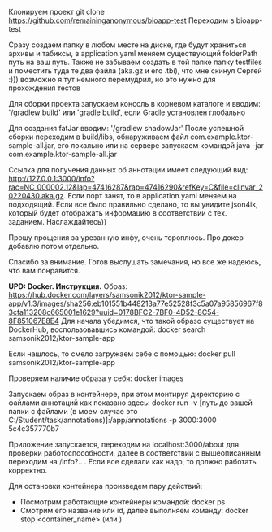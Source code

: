 Клонируем проект git clone https://github.com/remaininganonymous/bioapp-test
Переходим в bioapp-test

Сразу создаем папку в любом месте на диске, где будут храниться архивы и табиксы, в application.yaml меняем существующий folderPath путь на ваш путь. Также не забываем создать в той папке папку testfiles и поместить туда те два файла (aka.gz и его .tbi), что мне скинул Сергей :)))
возможно я тут немного перемудрил, но это нужно для прохождения тестов

Для сборки проекта запускаем консоль в корневом каталоге и вводим:
'/gradlew build' или 'gradle build', если Gradle установлен глобально

Для создания fatJar вводим:
'/gradlew shadowJar'
После успешной сборки переходим в build/libs, обнаруживаем файл com.example.ktor-sample-all.jar, его локально или на сервере запускаем командой java -jar com.example.ktor-sample-all.jar

Ссылка для получения данных об аннотации имеет следующий вид: http://127.0.0.1:3000/info?rac=NC_000002.12&lap=47416287&rap=47416290&refKey=C&file=clinvar_20220430.aka.gz. Если порт занят, то в application.yaml меняем на подходящий. Если все было правильно сделано,
то вы увидите json4ik, который будет отображать информацию в соответствии с тех. заданием. Наслаждайтесь))

Прошу прощения за урезанную инфу, очень тороплюсь. Про докер добавлю потом отдельно. 

Спасибо за внимание. Готов выслушать замечания, но все же надеюсь, что вам понравится.

**UPD: Docker. Инструкция.**
Образ: https://hub.docker.com/layers/samsonik2012/ktor-sample-app/v1.3/images/sha256:eb101551b448213a77e52528f3c5a07a95856967f83cfa113208c665001e1629?uuid=0178BFC2-7BF0-4D52-8C54-8F851067E8E4
Для начала убедимся, что такой образо существует на DockerHub, воспользовавшись командой:
docker search samsonik2012/ktor-sample-app

Если нашлось, то смело загружаем себе с помощью:
docker pull samsonik2012/ktor-sample-app

Проверяем наличие образа у себя:
docker images

Запускаем образ в контейнере, при этом монтируя директорию с файлами аннотаций как показано здесь:
docker run -v [путь до вашей папки с файлами (в моем случае это C:/Student/task/annotations)]:/app/annotations -p 3000:3000 5c4c357770b7

Приложение запускается, переходим на localhost:3000/about для проверки работоспособности, далее в соответствии с вышеописанным переходим на /info?.. . Если все сделали как надо, то должно работать корректно.

Для остановки контейнера произведем пару действий:
 - Посмотрим работающие контейнеры командой:
docker ps
 - Смотрим его название или id, далее выполняем команду:
docker stop <container_name> (или <container-id>)
